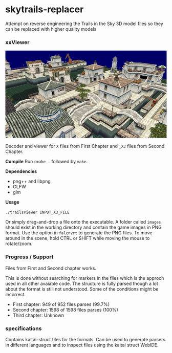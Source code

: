 # skytrails-replacer
Attempt on reverse engineering the Trails in the Sky 3D model files so they can be replaced with higher quality models

### xxViewer

![Example screenshot](/preview.jpg?raw=true)

Decoder and viewer for `X` files from First Chapter and `_X3` files from Second Chapter.

**Compile**
Run `cmake .` followed by `make`.

**Dependencies**

- png++ and libpng
- GLFW
- glm

**Usage**

`./trailsViewer INPUT_X3_FILE`

Or simply drag-and-drop a file onto the executable. A folder called `images` should exist in the working directory and contain the game images in PNG format. Use the option in `falcnvrt` to generate the PNG files.
To move around in the scene, hold CTRL or SHIFT while moving the mouse to rotate/zoom.

### Progress / Support

Files from First and Second chapter works.

This is done without searching for markers in the files which is the approch used in all other avaiable code. The structure is fully parsed though a lot about the format is still not understood. Some of the conditions might be incorrect.

- First chapter: 949 of 952 files parses (99.7%)
- Second chapter: 1598 of 1598 files parses (100%)
- Third chapter: Unknown

### specifications

Contains kaitai-struct files for the formats. Can be used to generate parsers in different languages and to inspect files using the kaitai struct WebIDE.
